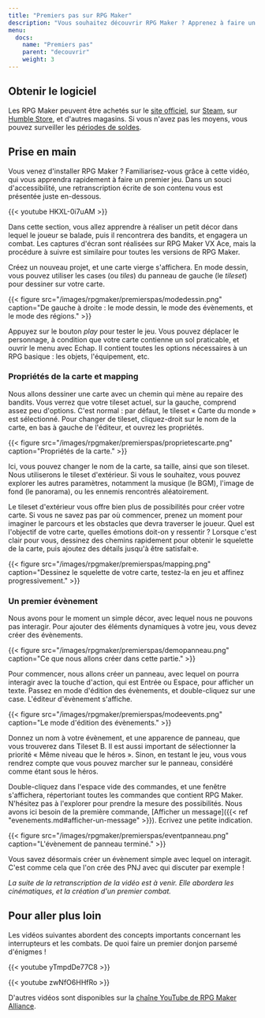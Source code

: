 ```yaml
---
title: "Premiers pas sur RPG Maker"
description: "Vous souhaitez découvrir RPG Maker ? Apprenez à faire un premier jeu avec cette série de vidéos."
menu:
  docs:
    name: "Premiers pas"
    parent: "decouvrir"
    weight: 3
---
```


## Obtenir le logiciel

Les RPG Maker peuvent être achetés sur le [site officiel](http://www.rpgmakerweb.com/products), sur [Steam](http://store.steampowered.com/search/?term=RPG+Maker), sur [Humble Store](https://www.humblebundle.com/store/search?sort=bestselling&search=RPG%20Maker), et d'autres magasins. Si vous n'avez pas les moyens, vous pouvez surveiller les [périodes de soldes](https://isthereanydeal.com/game/rpgmakermv/history/).

## Prise en main

Vous venez d'installer RPG Maker ? Familiarisez-vous grâce à cette vidéo, qui vous apprendra rapidement à faire un premier jeu. Dans un souci d'accessibilité, une retranscription écrite de son contenu vous est présentée juste en-dessous.

{{< youtube HKXL-0i7uAM >}}

Dans cette section, vous allez apprendre à réaliser un petit décor dans lequel le joueur se balade, puis il rencontrera des bandits, et engagera un combat. Les captures d'écran sont réalisées sur RPG Maker VX Ace, mais la procédure à suivre est similaire pour toutes les versions de RPG Maker.

Créez un nouveau projet, et une carte vierge s'affichera. En mode dessin, vous pouvez utiliser les cases (ou *tiles*) du panneau de gauche (le *tileset*) pour dessiner sur votre carte.

{{< figure src="/images/rpgmaker/premierspas/modedessin.png" caption="De gauche à droite : le mode dessin, le mode des évènements, et le mode des régions." >}}

Appuyez sur le bouton *play* pour tester le jeu. Vous pouvez déplacer le personnage, à condition que votre carte contienne un sol praticable, et ouvrir le menu avec Echap. Il contient toutes les options nécessaires à un RPG basique : les objets, l'équipement, etc.

### Propriétés de la carte et mapping

Nous allons dessiner une carte avec un chemin qui mène au repaire des bandits. Vous verrez que votre tileset actuel, sur la gauche, comprend assez peu d'options. C'est normal : par défaut, le tileset « Carte du monde » est sélectionné. Pour changer de tileset, cliquez-droit sur le nom de la carte, en bas à gauche de l'éditeur, et ouvrez les propriétés.

{{< figure src="/images/rpgmaker/premierspas/proprietescarte.png" caption="Propriétés de la carte." >}}

Ici, vous pouvez changer le nom de la carte, sa taille, ainsi que son tileset. Nous utiliserons le tileset d'extérieur. Si vous le souhaitez, vous pouvez explorer les autres paramètres, notamment la musique (le BGM), l'image de fond (le panorama), ou les ennemis rencontrés aléatoirement.

Le tileset d'extérieur vous offre bien plus de possibilités pour créer votre carte. Si vous ne savez pas par où commencer, prenez un moment pour imaginer le parcours et les obstacles que devra traverser le joueur. Quel est l'objectif de votre carte, quelles émotions doit-on y ressentir ? Lorsque c'est clair pour vous, dessinez des chemins rapidement pour obtenir le squelette de la carte, puis ajoutez des détails jusqu'à être satisfait·e.

{{< figure src="/images/rpgmaker/premierspas/mapping.png" caption="Dessinez le squelette de votre carte, testez-la en jeu et affinez progressivement." >}}

### Un premier évènement

Nous avons pour le moment un simple décor, avec lequel nous ne pouvons pas interagir. Pour ajouter des éléments dynamiques à votre jeu, vous devez créer des évènements.

{{< figure src="/images/rpgmaker/premierspas/demopanneau.png" caption="Ce que nous allons créer dans cette partie." >}}

Pour commencer, nous allons créer un panneau, avec lequel on pourra interagir avec la touche d'action, qui est Entrée ou Espace, pour afficher un texte. Passez en mode d'édition des évènements, et double-cliquez sur une case. L'éditeur d'évènement s'affiche.

{{< figure src="/images/rpgmaker/premierspas/modeevents.png" caption="Le mode d'édition des évènements." >}}

Donnez un nom à votre évènement, et une apparence de panneau, que vous trouverez dans Tileset B. Il est aussi important de sélectionner la priorité « Même niveau que le héros ». Sinon, en testant le jeu, vous vous rendrez compte que vous pouvez marcher sur le panneau, considéré comme étant sous le héros.

Double-cliquez dans l'espace vide des commandes, et une fenêtre s'affichera, répertoriant toutes les commandes que contient RPG Maker. N'hésitez pas à l'explorer pour prendre la mesure des possibilités. Nous avons ici besoin de la première commande, [Afficher un message]({{< ref "evenements.md#afficher-un-message" >}}). Ecrivez une petite indication.

{{< figure src="/images/rpgmaker/premierspas/eventpanneau.png" caption="L'évènement de panneau terminé." >}}

Vous savez désormais créer un évènement simple avec lequel on interagit. C'est comme cela que l'on crée des PNJ avec qui discuter par exemple !

*La suite de la retranscription de la vidéo est à venir. Elle abordera les cinématiques, et la création d'un premier combat.*

## Pour aller plus loin

Les vidéos suivantes abordent des concepts importants concernant les interrupteurs et les combats. De quoi faire un premier donjon parsemé d'énigmes !

{{< youtube yTmpdDe77C8 >}}
<p>
{{< youtube zwNfO6HHfRo >}}

D'autres vidéos sont disponibles sur la [chaîne YouTube de RPG Maker Alliance](https://www.youtube.com/c/AurelienVideos).
